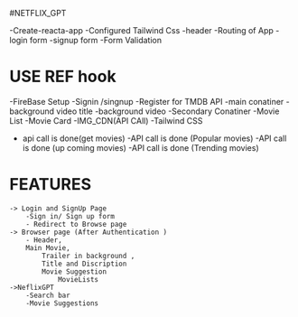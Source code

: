 #NETFLIX_GPT


-Create-reacta-app
-Configured Tailwind Css
-header
-Routing of App
-login form
-signup form
-Form Validation
# USE REF hook
-FireBase Setup
-Signin /singnup
-Register for TMDB API
-main conatiner 
    -background video title
    -background video 
-Secondary Conatiner
    -Movie List
    -Movie Card
-IMG_CDN(API CAll)
-Tailwind CSS
- api call is done(get movies)
-API call is done (Popular movies)
-API call is done (up coming movies)
-API call is done (Trending movies)





# FEATURES
    -> Login and SignUp Page
        -Sign in/ Sign up form 
        - Redirect to Browse page
    -> Browser page (After Authentication )
        - Header, 
        Main Movie, 
            Trailer in background ,
            Title and Discription 
            Movie Suggestion
                MovieLists
    ->NeflixGPT
        -Search bar
        -Movie Suggestions